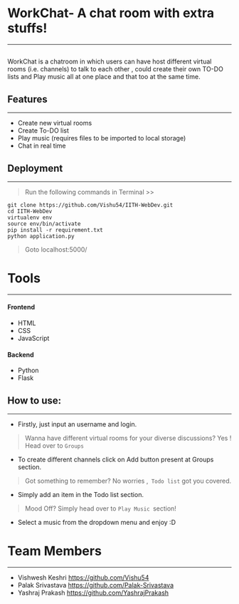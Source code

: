 # WorkChat- A chat room with extra stuffs! 
---
## 


WorkChat is a chatroom  in which users can have host different virtual rooms (i.e. channels) to talk to each other , could create their own TO-DO lists and Play music all at one place and that too at the same time. 



## Features
---

- Create new virtual rooms
- Create To-DO list
- Play music (requires files to be imported to local storage)
- Chat in real time



## Deployment
---

>Run the following commands in Terminal >>

```
git clone https://github.com/Vishu54/IITH-WebDev.git
cd IITH-WebDev
virtualenv env
source env/bin/activate
pip install -r requirement.txt
python application.py
```
>Goto localhost:5000/

# Tools
---
#### Frontend

- HTML 
- CSS
- JavaScript

#### Backend
- Python
- Flask


## How to use:
---
- Firstly, just input an username and login.
>Wanna have different virtual rooms for your diverse discussions?
>Yes ! Head over to ``` Groups ``` 
- To create different channels click on Add button present at Groups section.
>Got something to remember? No worries ,``` Todo list``` got you covered.
- Simply add an item in the Todo list section.
>Mood Off? Simply head over to ```Play Music ```section!
- Select a music from the dropdown menu and enjoy :D


# Team Members
--- 
- Vishwesh Keshri    <https://github.com/Vishu54>
- Palak Srivastava   <https://github.com/Palak-Srivastava>
- Yashraj Prakash    <https://github.com/YashrajPrakash>













  
